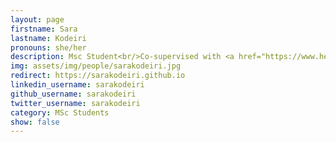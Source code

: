 ```yaml
---
layout: page
firstname: Sara
lastname: Kodeiri
pronouns: she/her
description: Msc Student<br/>Co-supervised with <a href="https://www.healthycitylab.ca">Prof. Sayeh Bayat</a><br/>(Starting Sep. 2022)
img: assets/img/people/sarakodeiri.jpg
redirect: https://sarakodeiri.github.io
linkedin_username: sarakodeiri
github_username: sarakodeiri
twitter_username: sarakodeiri
category: MSc Students
show: false
---
```


